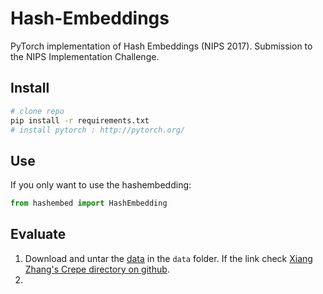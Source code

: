 # Hash-Embeddings
PyTorch implementation of Hash Embeddings (NIPS 2017). Submission to the NIPS Implementation Challenge.

## Install

```bash
# clone repo
pip install -r requirements.txt
# install pytorch : http://pytorch.org/
```

## Use
If you only want to use the hashembedding:

```python
from hashembed import HashEmbedding
```

## Evaluate
1. Download and untar the [data](http://goo.gl/JyCnZq) in the `data` folder. If the link check [Xiang Zhang's Crepe directory on github](https://github.com/zhangxiangxiao/Crepe).
2.